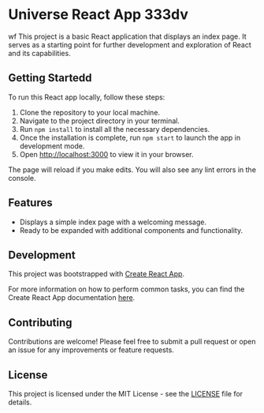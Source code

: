 # Universe React App 333dv
wf
This project is a basic React application that displays an index page. It serves as a starting point for further development and exploration of React and its capabilities.

## Getting Startedd

To run this React app locally, follow these steps:

1. Clone the repository to your local machine.
2. Navigate to the project directory in your terminal.
3. Run `npm install` to install all the necessary dependencies.
4. Once the installation is complete, run `npm start` to launch the app in development mode.
5. Open [http://localhost:3000](http://localhost:3000) to view it in your browser.

The page will reload if you make edits. You will also see any lint errors in the console.

## Features

- Displays a simple index page with a welcoming message.
- Ready to be expanded with additional components and functionality.

## Development

This project was bootstrapped with [Create React App](https://github.com/facebook/create-react-app).

For more information on how to perform common tasks, you can find the Create React App documentation [here](https://facebook.github.io/create-react-app/docs/getting-started).

## Contributing

Contributions are welcome! Please feel free to submit a pull request or open an issue for any improvements or feature requests.

## License

This project is licensed under the MIT License - see the [LICENSE](LICENSE) file for details.
